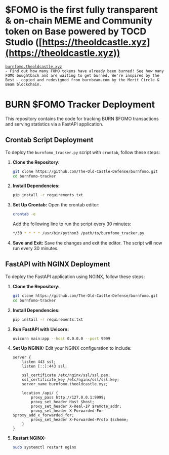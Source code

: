 # $FOMO is the first fully transparent & on-chain MEME and Community token on Base powered by TOCD Studio ([https://theoldcastle.xyz](https://theoldcastle.xyz))

<code>[burnfomo.theoldcastle.xyz](https://burnfomo.theoldcastle.xyz/) - Find out how many FOMO tokens have already been burned! See how many FOMO boughtback and are waiting to get burned. We're inspired by the Best - copied and redesigned from burnbeam.com by the Merit Circle & Beam blockchain.</code>

# BURN $FOMO Tracker Deployment

This repository contains the code for tracking BURN $FOMO transactions and serving statistics via a FastAPI application.

## Crontab Script Deployment

To deploy the `burnfomo_tracker.py` script with `crontab`, follow these steps:

1. **Clone the Repository:**
   ```bash
   git clone https://github.com/The-Old-Castle-Defense/burnfomo.git
   cd burnfomo-tracker
   ```

2. **Install Dependencies:**
   ```bash
   pip install -r requirements.txt
   ```

3. **Set Up Crontab:**
   Open the crontab editor:
   ```bash
   crontab -e
   ```

   Add the following line to run the script every 30 minutes:
   ```bash
   */30 * * * * /usr/bin/python3 /path/to/burnfomo_tracker.py
   ```

4. **Save and Exit:**
   Save the changes and exit the editor. The script will now run every 30 minutes.

## FastAPI with NGINX Deployment

To deploy the FastAPI application using NGINX, follow these steps:

1. **Clone the Repository:**
   ```bash
   git clone https://github.com/The-Old-Castle-Defense/burnfomo.git
   cd burnfomo-tracker
   ```

2. **Install Dependencies:**
   ```bash
   pip install -r requirements.txt
   ```

3. **Run FastAPI with Uvicorn:**
   ```bash
   uvicorn main:app --host 0.0.0.0 --port 9999
   ```

4. **Set Up NGINX:**
   Edit your NGINX configuration to include:
   ```nginx
   server {
       listen 443 ssl;
       listen [::]:443 ssl;

       ssl_certificate /etc/nginx/ssl/ssl.pem;
       ssl_certificate_key /etc/nginx/ssl/ssl.key;
       server_name burnfomo.theoldcastle.xyz;

       location /api/ {
           proxy_pass http://127.0.0.1:9999;
           proxy_set_header Host $host;
           proxy_set_header X-Real-IP $remote_addr;
           proxy_set_header X-Forwarded-For $proxy_add_x_forwarded_for;
           proxy_set_header X-Forwarded-Proto $scheme;
       }
   }
   ```

5. **Restart NGINX:**
   ```bash
   sudo systemctl restart nginx
   ```
